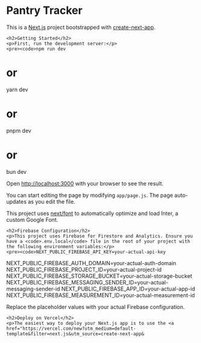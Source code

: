 <!DOCTYPE html>
<html lang="en">
<head>
    <meta charset="UTF-8">
    <meta name="viewport" content="width=device-width, initial-scale=1.0">
    <title>README</title>
</head>
<body>
    <h1>Pantry Tracker</h1>
    <p>This is a <a href="https://nextjs.org/">Next.js</a> project bootstrapped with <a href="https://github.com/vercel/next.js/tree/canary/packages/create-next-app">create-next-app</a>.</p>

    <h2>Getting Started</h2>
    <p>First, run the development server:</p>
    <pre><code>npm run dev
# or
yarn dev
# or
pnpm dev
# or
bun dev
    </code></pre>
    <p>Open <a href="http://localhost:3000">http://localhost:3000</a> with your browser to see the result.</p>
    <p>You can start editing the page by modifying <code>app/page.js</code>. The page auto-updates as you edit the file.</p>
    <p>This project uses <a href="https://nextjs.org/docs/basic-features/font-optimization">next/font</a> to automatically optimize and load Inter, a custom Google Font.</p>

    <h2>Firebase Configuration</h2>
    <p>This project uses Firebase for Firestore and Analytics. Ensure you have a <code>.env.local</code> file in the root of your project with the following environment variables:</p>
    <pre><code>NEXT_PUBLIC_FIREBASE_API_KEY=your-actual-api-key
NEXT_PUBLIC_FIREBASE_AUTH_DOMAIN=your-actual-auth-domain
NEXT_PUBLIC_FIREBASE_PROJECT_ID=your-actual-project-id
NEXT_PUBLIC_FIREBASE_STORAGE_BUCKET=your-actual-storage-bucket
NEXT_PUBLIC_FIREBASE_MESSAGING_SENDER_ID=your-actual-messaging-sender-id
NEXT_PUBLIC_FIREBASE_APP_ID=your-actual-app-id
NEXT_PUBLIC_FIREBASE_MEASUREMENT_ID=your-actual-measurement-id
    </code></pre>
    <p>Replace the placeholder values with your actual Firebase configuration.</p>

    <h2>Deploy on Vercel</h2>
    <p>The easiest way to deploy your Next.js app is to use the <a href="https://vercel.com/new?utm_medium=default-template&filter=next.js&utm_source=create-next-app&
